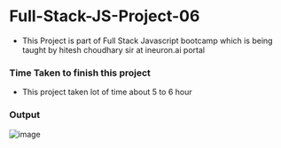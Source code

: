 # Full-Stack-JS-Project-06
- This Project is part of Full Stack Javascript bootcamp which is being taught by hitesh choudhary sir at ineuron.ai portal

### Time Taken to finish this project
- This project taken lot of time about 5 to 6 hour 

### Output

![image](https://user-images.githubusercontent.com/65283278/182028298-fdca7e00-59f5-40c9-aeae-435b3a0e1d51.png)
